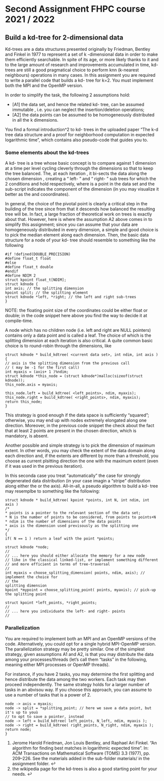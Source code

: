# Second Assignment FHPC course 2021 / 2022

## Build a kd-tree for 2-dimensional data

 Kd-trees are a data structures presented originally by Friedman, Bentley and Finkel in 1977 to represent a set of k -dimensional data in order to make them efficiently searchable.
In spite of its age, or more likely thanks to it and to the large amount of research and improvements accumulated in time, kd- trees are still a good pragmatical choice to perform knn (k-nearest neighbours) operations in many cases.
In this assignment you are required to write a parallel code that builds a kd- tree for k=2. You must implement both the MPI and the OpenMP version.

In order to simplify the task, the following 2 assumptions hold:

* [A1] the data set, and hence the related kd- tree, can be assumed immutable , i.e. you can neglect the insertion/deletion operations;
* [A2] the data points can be assumed to be homogeneously distributed in all the k dimensions.

You find a formal introduction^2 to kd- trees in the uploaded paper “The k-d tree data structure and a proof for neighborhood computation in expected logarithmic time”, which contains also pseudo-code that guides you to.

### Some elements about the kd-trees
A kd- tree is a tree whose basic concept is to compare against 1 dimension at a time per level cycling cleverly through the dimensions so that to keep the tree balanced. The, at each iteration , it bi-sects the data along the chosen dimension , creating a “ left- ” and “ right- ” sub trees for which the 2 conditions and hold respectively, where is a point in the data set and the sub-script indicates the component of the dimension (in you may visualize it better as the and cooordinates).

 In general, the choice of the pivotal point is clearly a critical step in the building of the tree since from that it descends how balanced the resulting tree will be. In fact, a large fraction of theoretical work on trees is exactly about that.
However, here is where the assumption A2 above comes in to simplify this assignment; since you can assume that your data are homogeneously distributed in every dimension, a simple and good choice is to pick the median element along each dimension.
 Then, the basic data structure for a node of your kd- tree should resemble to something like the following
 
```
#if !defined(DOUBLE_PRECISION)
#define float_t float
#else
#define float_t double
#endif
#define NDIM 2
struct kpoint float_t[NDIM];
struct kdnode {
int axis; // the splitting dimension
kpoint split; // the splitting element
struct kdnode *left, *right; // the left and right sub-trees
}
```

 NOTE: the floating point size of the coordinates could be either float or double; in the code snippet here above you find the way to decide it at compile-time.

 A node which has no children node (i.e. left and right are NULL pointers) contains only a data point and is called a leaf. The choice of which is the splitting dimension at each iteration is also critical. A quite common basic choice is to round-robin through the dimensions, like

```
struct kdnode * build_kdtree( <current data set>, int ndim, int axis )
{
// axis is the splitting dimension from the previous call
// ( may be -1 for the first call)
int myaxis = (axis+ 1 )%ndim;
struct kdnode *this_node = (struct kdnode*)malloc(sizeof(struct kdnode));
this_node.axis = myaxis;

this_node.left = build_kdtree( <left_points>, ndim, myaxis);
this_node.right = build_kdtree( <right_points>, ndim, myaxis);
return this_node;
}
```

This strategy is good enough if the data space is sufficiently “squared”; otherwise, you may end up with nodes extremely elongated along one direction. Moreover, in the previous code snippet the check about the fact that at least 2 points are present in the chosen direction, which is mandatory, is absent.

Another possible and simple strategy is to pick the dimension of maximum extent. In other words, you may check the extent of the data domain along each direction and, if the extents are different by more than a threshold, you choose as current plsitting direction the one with the maximum extent (even if it was used in the previous iteration).

In this seconda case you treat “automatically” the case for strongly degenerated data distribution (in your case imagin a “stripe” distribution along either the or the axis).
All-in-all, a pseudo algorithm to build a kd- tree may resemplbe to something like the following:




```
struct kdnode * build_kdtree( kpoint *points, int N, int ndim, int axis )
/*
* points is a pointer to the relevant section of the data set;
* N is the number of points to be considered, from points to points+N
* ndim is the number of dimensions of the data points
* axis is the dimension used previsously as the splitting one
*/
{
if( N == 1 ) return a leaf with the point *points;

struct kdnode *node;
//
// ... here you should either allocate the memory for a new node
// like in the classical linked-list, or implement something different
// and more efficient in terms of tree-traversal
//
int myaxis = choose_splitting_dimension( points, ndim, axis); //
implement the choice for
// the
splitting dimension
kpoint *mypoint = choose_splitting_point( points, myaxis); // pick-up
the splitting point

struct kpoint *left_points, *right_points;
//
// ... here you individuate the left- and right- points
//
```



### Parallelization

 You are required to implement both an MPI and an OpenMP versions of the code. Alternatively, you could opt for a single hybrid MPI-OpenMP version.
The parallelization strategy may be pretty similar. One of the simplest strategy, given assumptions A1 and A2, is that you may distribute the data among your processes/threads (let’s call them “tasks” in the following, meaning either MPI processes or OpenMP threads).

 For instance, if you have 2 tasks, you may determine the first splitting and hence distribute the data among the two workers. Each task may then proceed independently. The same strategy holds for a larger number of tasks in an abvisou way. If you choose this approach, you can assume to use a number of tasks that is a power of 2.

```
node -> axis = myaxis;
node -> split = *splitting_point; // here we save a data point, but
it's up to youù
// to opt to save a pointer, instead
node -> left = build_kdtree( left_points, N_left, ndim, myaxis );
node -> right = build_kdtree( right_points, N_right, ndim, myaxis );
return node;
}
```
1. Jerome Harold Friedman, Jon Louis Bentley, and Raphael Ari Finkel. “An algorithm for finding best matches in logarithmic expected time”. In:
ACM Transactions on Mathematical Software (TOMS) 3.3 (1977), pp. 209–226. See the materials added in the sub-folder materials/ in the
assignment folder. ↩
2. the wikipedia page for the kd-trees is also a good starting point for your needs. ↩


